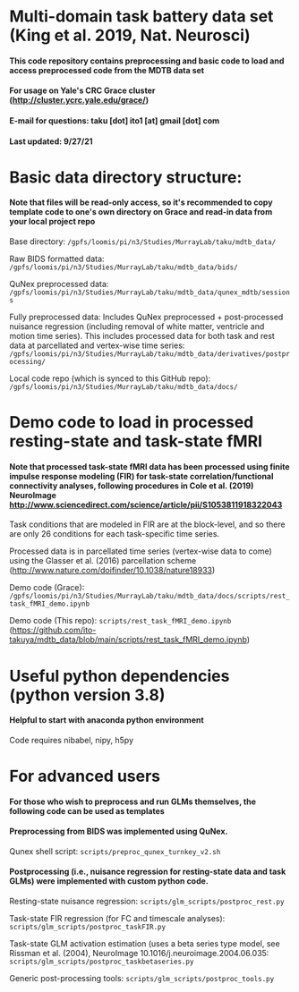 # Multi-domain task battery data set (King et al. 2019, Nat. Neurosci)

#### This code repository contains preprocessing and basic code to load and access preprocessed code from the MDTB data set 
#### For usage on Yale's CRC Grace cluster (http://cluster.ycrc.yale.edu/grace/)
#### E-mail for questions: taku [dot] ito1 [at] gmail [dot] com
#### Last updated: 9/27/21


# Basic data directory structure:
#### Note that files will be read-only access, so it's recommended to copy template code to one's own directory on Grace and read-in data from your local project repo

Base directory: `/gpfs/loomis/pi/n3/Studies/MurrayLab/taku/mdtb_data/`

Raw BIDS formatted data: `/gpfs/loomis/pi/n3/Studies/MurrayLab/taku/mdtb_data/bids/`

QuNex preprocessed data: `/gpfs/loomis/pi/n3/Studies/MurrayLab/taku/mdtb_data/qunex_mdtb/sessions`

Fully preprocessed data: Includes QuNex preprocessed + post-processed nuisance regression (including removal of white matter, ventricle and motion time series). This includes processed data for both task and rest data at parcellated and vertex-wise time series: `/gpfs/loomis/pi/n3/Studies/MurrayLab/taku/mdtb_data/derivatives/postprocessing/`

Local code repo (which is synced to this GitHub repo): `/gpfs/loomis/pi/n3/Studies/MurrayLab/taku/mdtb_data/docs/`

# Demo code to load in processed resting-state and task-state fMRI
#### Note that processed task-state fMRI data has been processed using finite impulse response modeling (FIR) for task-state correlation/functional connectivity analyses, following procedures in Cole et al. (2019) NeuroImage http://www.sciencedirect.com/science/article/pii/S1053811918322043

Task conditions that are modeled in FIR are at the block-level, and so there are only 26 conditions for each task-specific time series.

Processed data is in parcellated time series (vertex-wise data to come) using the Glasser et al. (2016) parcellation scheme (http://www.nature.com/doifinder/10.1038/nature18933)

Demo code (Grace): `/gpfs/loomis/pi/n3/Studies/MurrayLab/taku/mdtb_data/docs/scripts/rest_task_fMRI_demo.ipynb`

Demo code (This repo): `scripts/rest_task_fMRI_demo.ipynb` (https://github.com/ito-takuya/mdtb_data/blob/main/scripts/rest_task_fMRI_demo.ipynb)

# Useful python dependencies (python version 3.8)
#### Helpful to start with anaconda python environment

Code requires nibabel, nipy, h5py

# For advanced users
#### For those who wish to preprocess and run GLMs themselves, the following code can be used as templates

#### Preprocessing from BIDS was implemented using QuNex. 

Qunex shell script: `scripts/preproc_qunex_turnkey_v2.sh` 

#### Postprocessing (i.e., nuisance regression for resting-state data and task GLMs) were implemented with custom python code. 

Resting-state nuisance regression: `scripts/glm_scripts/postproc_rest.py`

Task-state FIR regression (for FC and timescale analyses): `scripts/glm_scripts/postproc_taskFIR.py`

Task-state GLM activation estimation (uses a beta series type model, see Rissman et al. (2004), NeuroImage 10.1016/j.neuroimage.2004.06.035: `scripts/glm_scripts/postproc_taskbetaseries.py`

Generic post-processing tools: `scripts/glm_scripts/postproc_tools.py`

